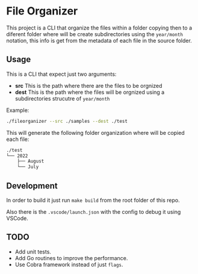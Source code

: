 # File Organizer

This project is a CLI that organize the files within a folder copying then to a diferent folder where will be create subdirectories using the `year/month` notation, this info is get from the metadata of each file in the source folder.

## Usage

This is a CLI that expect just two arguments:

* **src** This is the path where there are the files to be orgnized
* **dest** This is the path where the files will be orgnized using a subdirectories strucutre of `year/month`

Example:

```bash
./fileorganizer --src ./samples --dest ./test
```

This will generate the following folder organization where will be copied each file:

```bash
./test
└── 2022
    ├── August
    └── July
```

## Development

In order to build it just run `make build` from the root folder of this repo.

Also there is the `.vscode/launch.json` with the config to debug it using VSCode.

## TODO

* Add unit tests.
* Add Go routines to improve the performance.
* Use Cobra framework instead of just `flags`.
